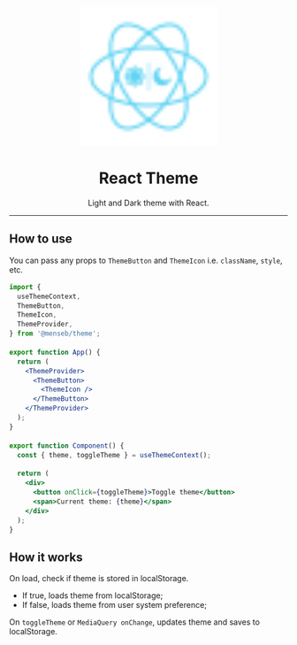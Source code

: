 <div align="center">
    <img
        alt="React Widgets"
        height="250"
        width="250"
        src="./src/assets/logo.svg"
    />
    <h1>
        React Theme
    </h1>
    <p>
        Light and Dark theme with React.
    </p>
</div>

<hr>

## How to use

You can pass any props to `ThemeButton` and `ThemeIcon` i.e. `className`, `style`, etc.

```jsx
import {
  useThemeContext,
  ThemeButton,
  ThemeIcon,
  ThemeProvider,
} from '@menseb/theme';

export function App() {
  return (
    <ThemeProvider>
      <ThemeButton>
        <ThemeIcon />
      </ThemeButton>
    </ThemeProvider>
  );
}

export function Component() {
  const { theme, toggleTheme } = useThemeContext();

  return (
    <div>
      <button onClick={toggleTheme}>Toggle theme</button>
      <span>Current theme: {theme}</span>
    </div>
  );
}
```

## How it works

On load, check if theme is stored in localStorage.

- If true, loads theme from localStorage;
- If false, loads theme from user system preference;

On `toggleTheme` or `MediaQuery onChange`, updates theme and saves to localStorage.
